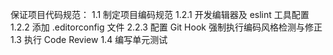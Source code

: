 保证项目代码规范：
1.1 制定项目编码规范
1.2.1 开发编辑器及 eslint 工具配置
1.2.2 添加 .editorconfig 文件
2.2.3 配置 Git Hook 强制执行编码风格检测与修正
1.3 执行 Code Review
1.4 编写单元测试